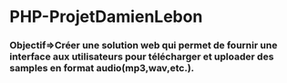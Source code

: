 # PHP-ProjetDamienLebon
### Objectif=>Créer une solution web qui permet de fournir une interface aux utilisateurs pour télécharger et uploader des samples en format audio(mp3,wav,etc.).
